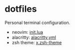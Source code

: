 # dotfiles

Personal terminal configuration.

- neovim: [init.lua](./.config/nvim/init.lua)
- alacritty: [alacritty.yml](./.config/alacritty/alacritty.yml)
- zsh theme: [x.zsh-theme](./.oh-my-zsh/custom//themes/x.zsh-theme)
